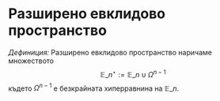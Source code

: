# Разширено евклидово пространство

*Дефиниция:* Разширено евклидово пространство наричаме множеството $$\mathbb{E}\_n^\star:=\mathbb{E}\_n\cup\Omega^{n-1}$$ където $\Omega^{n-1}$ е безкрайната хиперравнина на $\mathbb{E}\_n$.

